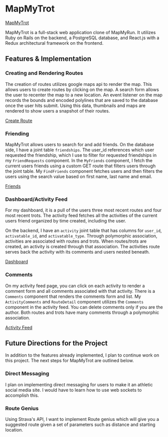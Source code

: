# MapMyTrot

[MapMyTrot](https://mapmytrot.herokuapp.com/#/)

MapMyTrot is a full-stack web application clone of MapMyRun. It utilizes Ruby on Rails on the backend, a PostgreSQL database, and React.js with a Redux architectural framework on the frontend.  

## Features & Implementation

### Creating and Rendering Routes

  The creation of routes utilizes google maps api to render the map. This allows users to create routes by clicking on the map. A search form allows the user to recenter the map to a new location. An event listener on the map records the bounds and encoded polylines that are saved to the database once the user hits submit. Using this data, thumbnails and maps are rendered to show users a snapshot of their routes.

  [Create Route](app/assets/images/create_route.png)

### Friending

  MapMyTrot allows users to search for and add friends. On the database side, I have a joint table `friendships`. The user_id references which user requested the friendship, which I use to filter for requested friendships in my `FriendRequests` component. In the `MyFriends` component, I fetch the current users friends using a custom GET route that filters users through the joint table. My `FindFriends` component fetches users and then filters the users using the search value based on first name, last name and email.

  [Friends](app/assets/images/friends.png)

### Dashboard/Activity Feed

  For my dashboard, it is a pull of the users three most recent routes and four most recent trots. The activity feed fetches all the activities of the current users friend organized by time created, including the user.

  On the backend, I have an `activity` joint table that has columns for `user_id`, `activatable_id`, and `activatable_type`. Through polymorphic association, activities are associated with routes and trots. When routes/trots are created, an activity is created through that association. The activities route serves back the activity with its comments and users nested beneath.

  [Dashboard](app/assets/images/dashboard.png)

### Comments

  On my activity feed page, you can click on each activity to render a comment form and all comments associated with that activity. There is a `Comments` component that renders the comments form and list. My `ActivityComments` and `RouteDetail` component utilizes the `Comments` component in the activity feed. You can delete comments only if you are the author.
  Both routes and trots have many comments through a polymorphic association.

  [Activity Feed](app/assets/images/activity_feed.png)

## Future Directions for the Project

In addition to the features already implemented, I plan to continue work on this project.  The next steps for MapMyTrot are outlined below.

### Direct Messaging

I plan on implementing direct messaging for users to make it an athletic social media site. I would have to learn how to use web sockets to accomplish this.

### Route Genius

Using Strava's API, I want to implement Route genius which will give you a suggested route given a set of parameters such as distance and starting location.
